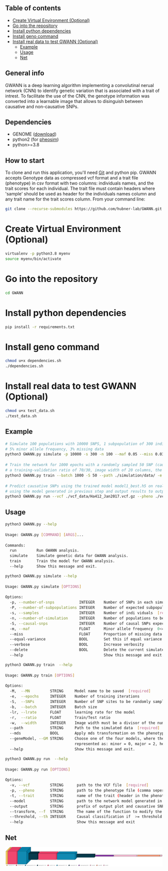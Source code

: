 ## Table of contents
- [Create Virtual Environment (Optional)](#create-virtual-environment-optional)
- [Go into the repository](#go-into-the-repository)
- [Install python dependencies](#install-python-dependencies)
- [Install geno command](#install-geno-command)
- [Install real data to test GWANN (Optional)](#install-real-data-to-test-gwann-optional)
  - [Example](#example)
  - [Usage](#usage)
  - [Net](#net)

## General info
GWANN is a deep learning algorithm implementing a convolutinal nerual network (CNN) to identify genetic variation that is associated with a trait of intrest. 
To facilitate the use of the CNN, the genotype 	information was converted into a learnable image that allows to disinguish between causative and non-causative SNPs. 

## Dependencies
* GENOME ([download](https://csg.sph.umich.edu/liang/genome/download.html))
* python2 (for [pheosim](https://bmcbioinformatics.biomedcentral.com/articles/10.1186/1471-2105-12-265)) 
* python>=3.8

## How to start 

To clone and run this application, you'll need [Git](https://git-scm.com) and python pip. 
GWANN accepts Genotype data as compressed vcf format and a trait file (phenotype) in csv format with two columns: individuals names, and the trait scores for each individual. The trait file must contain headers where 'sample' should be used as header for the individuals names column and any trait name for the trait scores column.
From your command line:

```bash
git clone --recurse-submodules https://github.com/hubner-lab/GWANN.git
```

# Create Virtual Environment (Optional)
```bash
virtualenv -p python3.8 myenv
source myenv/bin/activate
```
# Go into the repository
```bash
cd GWANN
```
# Install python dependencies
```bash
pip install -r requirements.txt 
```
# Install geno command
```bash
chmod u+x dependencies.sh
./dependencies.sh
```

# Install real data to test GWANN (Optional)
```bash
chmod u+x test_data.sh
./test_data.sh
```
## Example 

```bash
# Simulate 100 populations with 10000 SNPS, 1 subpopulation of 300 individuals, 2 causative SNP
# 5% minor allele frequency, 3% missing data
python3 GWANN.py simulate -p 10000 -s 300 -n 100 --maf 0.05 --miss 0.03 -P 1 -S 2

# Train the network for 1000 epochs with a randomly sampled 50 SNP (causative SNP included)
# a training-validation ratio of 70/30, image width of 20 columns, the path to the simulated data, the model name, learning rate 0.01, and snap images set to true 
python3 GWANN.py train --batch 1000 -S 50 --path ./simulation/data/ -e 1000 -r 0.3 --width 20 -M model1 -lr 0.01 --snap

# Predict causative SNPs using the trained model model1_best.h5 on real data INPUT.vcf.gz with trait Plant_Height
# using the model generated in previous step and output results to output.csv and res.html, 
python3 GWANN.py run --vcf ./vcf_data/Ha412_Jan2017.vcf.gz --pheno ./vcf_data/BR_nov9.pheno --trait value --output ./results/res --model "./models/model1_best.h5"


```

## Usage

```bash
python3 GWANN.py --help

Usage: GWANN.py [COMMAND] [ARGS]...

Commands:
  run         Run GWANN analysis.
  simulate    Simulate genetic data for GWANN analysis.
  train       Train the model for GWANN analysis.
  --help      Show this message and exit.
```

```bash
python3 GWANN.py simulate --help

Usage: GWANN.py simulate [OPTIONS]

Options:
  -p, --number-of-snps           INTEGER    Number of SNPs in each simulation [required]
  -P, --number-of-subpopulations INTEGER    Number of expected subpopulations [required]
  -s, --samples                  INTEGER    Number of indi viduals  [required]
  -n, --number-of-simulation     INTEGER    Number of populations to be simulated [required]
  -S, --causal-snps              INTEGER    Number of causal SNPs expected per number of SNP-sites
  -m, --maf                      FLOAT      Minor allele frequency  0<= maf <= 1  
  --miss                         FLOAT      Proportion of missing data  0<= miss <= 1  
  --equal-variance               BOOL       Set this if equal variance is expected among SNPs (ignore for single SNP)
  --verbose                      BOOL       Increase verbosity
  --delete                       BOOL       Delete the current simulated files
  --help                                    Show this message and exit.
```

```bash
python3 GWANN.py train  --help

Usage: GWANN.py train [OPTIONS]

Options:
  -M,  --MN         STRING     Model name to be saved  [required]
  -e,  --epochs     INTEGER    Number of training iterations
  -S,  --SNPs       INTEGER    Number of SNP sites to be randomly sampled per simulation [required]  
  -b,  --batch      INTEGER    Batch size
  -lr, --lrate      FLOAT      learning rate for the model
  -r,  --ratio      FLOAT      Train/Test ratio 
  -w,  --width      INTEGER    Image width must be a divisor of the number of individuals
  --path            STRING     Path to the simulated data  [required]
  --mds             BOOL       Apply mds transformation on the phenotype matrix, add TN to avoid population structure
  --geneModel, --GM STRING     Choose one of the four models, where the heterozygote (value = 1) is 
                               represented as: minor = 0, major = 2, heterozygote = 1, missing = -1.
  --help                       Show this message and exit.
```

```bash
python3 GWANN.py run  --help

Usage: GWANN.py run [OPTIONS]

Options:
  -v, --vcf         STRING      path to the VCF file  [required]
  -p, --pheno       STRING      path to the phenotype file (comma seperated csv file)  [required]
  -t, --trait       STRING      name of the trait (header in the phenotype file) [required]
  --model           STRING      path to the network model generated in the training step
  --output          STRING      prefix of output plot and causative SNPs indexes in the VCF
  --transform, --f  STRING      The name of the function to modify the output(tanh_map, logit_map, log_map)
  --threshold, --th INTEGER     Causal classification if  >= threshold (% Prediction))
  --help                        Show this message and exit
```
## Net 
![net](images/model_visualization_3D.png "net")
